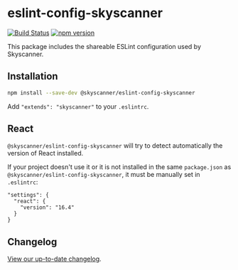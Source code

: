 # eslint-config-skyscanner

[![Build Status](https://github.com/Skyscanner/eslint-config-skyscanner/workflows/ESLint%20Config%20Skyscanner%20CI/badge.svg)](https://github.com/Skyscanner/eslint-config-skyscanner/actions)
[![npm version](https://img.shields.io/npm/v/eslint-config-skyscanner.svg)](https://www.npmjs.com/package/eslint-config-skyscanner)

This package includes the shareable ESLint configuration used by Skyscanner.

## Installation

```bash
npm install --save-dev @skyscanner/eslint-config-skyscanner
```

Add `"extends": "skyscanner"` to your `.eslintrc`.

## React

`@skyscanner/eslint-config-skyscanner` will try to detect automatically the version of React installed.

If your project doesn't use it or it is not installed in the same `package.json` as `@skyscanner/eslint-config-skyscanner`, it must be manually set in `.eslintrc`:

```
"settings": {
  "react": {
    "version": "16.4"
  }
}
```

## Changelog

[View our up-to-date changelog](./CHANGELOG.md).
